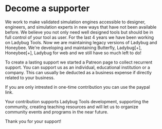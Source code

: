 # Decome a supporter
We work to make validated simulation engines accessible to designer, engineers, and simulation experts in new ways that have not been available before. We believe you not only need well designed tools but should be in full control of your tool as user. For the last 4 years we have been working on Ladybug Tools. Now we are maintaining legacy versions of Ladybug and Honeybee. We're developing and maintaining Butterfly, Ladybug[+], Honeybee[+], Ladybug for web and we still have so much left to do!

To create a lasting support we started a Patreon page to collect recurrent support. You can support us as an individual, educational institution or a company. This can usually be deducted as a business expense if directly related to your business.

 

If you are only intrested in one-time contribution you can use the paypal link.

 

Your contribution supports Ladybug Tools development, supporting the community, creating teaching resources and will let us to organize community events and programs in the near future.


Thank you for your support!